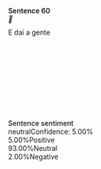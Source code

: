 <div id="59" class="ms-Stack css-1085"><div aria-label="Sentence 60" id="id__2522" data-automation-id="header" class="ms-Stack css-1086" aria-controls="id__2521" tabindex="0" role="button" aria-expanded="true"><div data-automation-id="headerText" class="ms-StackItem css-1087"><div class="ms-Stack css-805"><span data-automation-id="title" class="TruncatedText-TruncatedLuisText_fs89ngr TruncatedText-TruncatedLuisText_f169lad6 root-1034" style="font-weight: 600;"><span class="css-1083">Sentence 60</span></span></div></div><i data-icon-name="ChevronUp" aria-hidden="true" class="root-1088"></i></div><div id="id__2521" data-automation-id="content" aria-labelledby="id__2522" class="ms-Stack css-1089"><div class="ms-Stack css-1090"><div class="sc-dAbbOL hYyYfk"><div aria-label="E daí a gente" data-is-line="true" data-line-index="0" class="sc-gFqAkR wJtnP" tabindex="0" style="padding-top: 10px; padding-bottom: 18px; width: fit-content;"><div data-automation-id="lineWrapper" class="sc-ikkxIA gWAIYV"><span class="inner-token" data-is-token="true" data-token-index="0" style="background-color: transparent;">E</span><span class="inner-token" data-is-token="true" data-token-index="1" style="background-color: transparent;"> </span><span class="inner-token" data-is-token="true" data-token-index="2" style="background-color: transparent;">d</span><span class="inner-token" data-is-token="true" data-token-index="3" style="background-color: transparent;">a</span><span class="inner-token" data-is-token="true" data-token-index="4" style="background-color: transparent;">í</span><span class="inner-token" data-is-token="true" data-token-index="5" style="background-color: transparent;"> </span><span class="inner-token" data-is-token="true" data-token-index="6" style="background-color: transparent;">a</span><span class="inner-token" data-is-token="true" data-token-index="7" style="background-color: transparent;"> </span><span class="inner-token" data-is-token="true" data-token-index="8" style="background-color: transparent;">g</span><span class="inner-token" data-is-token="true" data-token-index="9" style="background-color: transparent;">e</span><span class="inner-token" data-is-token="true" data-token-index="10" style="background-color: transparent;">n</span><span class="inner-token" data-is-token="true" data-token-index="11" style="background-color: transparent;">t</span><span class="inner-token" data-is-token="true" data-token-index="12" style="background-color: transparent;">e</span></div></div><svg class="sc-eldPxv jpRivf"></svg></div><div class="ms-Stack css-1091"><div class="ms-Stack root-1071"><span class="root-1073" style="font-weight: 500;">Sentence sentiment</span><div class="ms-Stack css-208"><span class="root-1075">neutral</span><span class="root-664">Confidence: 5.00%</span></div><div class="ms-Stack css-1076"><div class="ms-Stack css-1077"><span class="root-626"><div class="SentimentDemoPage-PositiveLegendItem_fc5p66v SentimentDemoPage-PositiveLegendItem_f57iuwf"></div>5.00%</span><span class="root-1079">Positive</span></div><div class="ms-Stack css-1077"><span class="root-626"><div class="SentimentDemoPage-PositiveLegendItem_fc5p66v SentimentDemoPage-PositiveLegendItem_fltpttp"></div>93.00%</span><span class="root-1079">Neutral</span></div><div class="ms-Stack css-1077"><span class="root-626"><div class="SentimentDemoPage-PositiveLegendItem_fc5p66v SentimentDemoPage-PositiveLegendItem_fhr7hs2"></div>2.00%</span><span class="root-1079">Negative</span></div></div></div></div></div></div></div>
